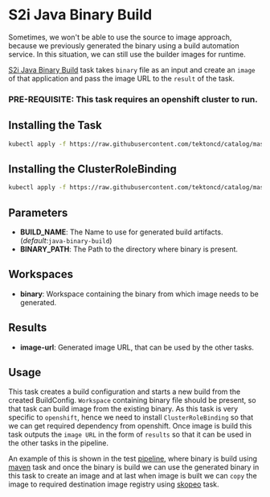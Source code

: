 # S2i Java Binary Build

Sometimes, we won't be able to use the source to image approach,
because we previously generated the binary using a build automation service.
In this situation, we can still use the builder images for runtime.

[S2i Java Binary Build](./s2i-java-binary-build.yaml) task takes `binary` file as an input and create an
`image` of that application and pass the image URL to the `result` of the task.

### **PRE-REQUISITE**: This task requires an openshift cluster to run.

## Installing the Task

```bash
kubectl apply -f https://raw.githubusercontent.com/tektoncd/catalog/master/task/s2i-java-binary-build/0.1/s2i-java-binary-build.yaml
```

## Installing the ClusterRoleBinding

```bash
kubectl apply -f https://raw.githubusercontent.com/tektoncd/catalog/master/task/s2i-java-binary-build/0.1/support/clusterrolebinding.yaml
```

## Parameters

- **BUILD_NAME**: The Name to use for generated build artifacts. (_default_:`java-binary-build`)
- **BINARY_PATH**: The Path to the directory where binary is present.

## Workspaces

- **binary**: Workspace containing the binary from which image needs to be generated.

## Results

- **image-url**: Generated image URL, that can be used by the other tasks. 

## Usage

This task creates a build configuration and starts a new build from the 
created BuildConfig.
`Workspace` containing binary file should be present, so that task can build
image from the existing binary.
As this task is very specific to `openshift`, hence we need to install 
`ClusterRoleBinding` so that we can get required dependency from openshift.
Once image is build this task outputs the `image URL` in the form of `results`
so that it can be used in the other tasks in the pipeline.

An example of this is shown in the test [pipeline](./tests/run.yaml), where binary is build using [maven](https://github.com/tektoncd/catalog/tree/master/task/maven/0.1) task
and once the binary is build we can use the generated binary in this task to create
an image and at last when image is built we can `copy` the image to required destination
image registry using [skopeo](https://github.com/tektoncd/catalog/tree/master/task/skopeo-copy/0.1) task.
